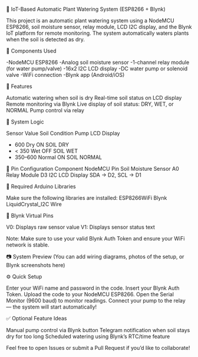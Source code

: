 🌿 IoT-Based Automatic Plant Watering System (ESP8266 + Blynk)

This project is an automatic plant watering system using a NodeMCU ESP8266, soil moisture sensor, relay module, LCD I2C display, and the Blynk IoT platform for remote monitoring. The system automatically waters plants when the soil is detected as dry.

🔧 Components Used

-NodeMCU ESP8266
-Analog soil moisture sensor
-1-channel relay module (for water pump/valve)
-16x2 I2C LCD display
-DC water pump or solenoid valve
-WiFi connection
-Blynk app (Android/iOS)

📲 Features

Automatic watering when soil is dry
Real-time soil status on LCD display
Remote monitoring via Blynk
Live display of soil status: DRY, WET, or NORMAL
Pump control via relay

🧠 System Logic

Sensor Value	Soil Condition	Pump	LCD Display
- 600	Dry	ON	SOIL DRY
- < 350	Wet	OFF	SOIL WET
- 350–600	Normal	ON	SOIL NORMAL

🔌 Pin Configuration
Component	NodeMCU Pin
Soil Moisture Sensor	A0
Relay Module	D3
I2C LCD Display	SDA → D2, SCL → D1

🧪 Required Arduino Libraries

Make sure the following libraries are installed:
ESP8266WiFi
Blynk
LiquidCrystal_I2C
Wire

📱 Blynk Virtual Pins

V0: Displays raw sensor value
V1: Displays sensor status text

Note: Make sure to use your valid Blynk Auth Token and ensure your WiFi network is stable.

📷 System Preview
(You can add wiring diagrams, photos of the setup, or Blynk screenshots here)

⚙️ Quick Setup

Enter your WiFi name and password in the code.
Insert your Blynk Auth Token.
Upload the code to your NodeMCU ESP8266.
Open the Serial Monitor (9600 baud) to monitor readings.
Connect your pump to the relay — the system will start automatically!

✅ Optional Feature Ideas

Manual pump control via Blynk button
Telegram notification when soil stays dry for too long
Scheduled watering using Blynk’s RTC/time feature

Feel free to open Issues or submit a Pull Request if you’d like to collaborate!
